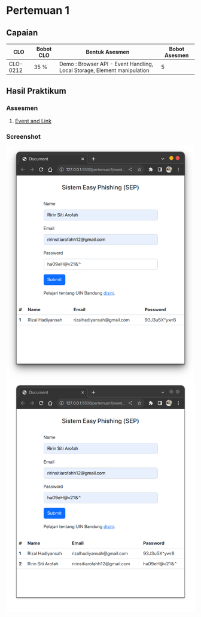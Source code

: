 # Pertemuan 1
## Capaian
| CLO      | Bobot CLO | Bentuk Asesmen                                                           | Bobot Asesmen |
| -------- | --------- | ------------------------------------------------------------------------ | ------------- |
| CLO-0212 | 35 %      | Demo : Browser API - Event Handling, Local Storage, Element manipulation | 5             |

## Hasil Praktikum
### Assesmen
1. [Event and Link](event-and-link.html)
### Screenshot
![Screenshot 1](screenshot-1.png)
![Screenshot 2](screenshot-2.png)
